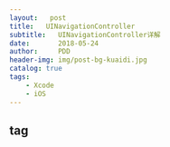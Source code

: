 ```yaml
---
layout:   post
title:   UINavigationController
subtitle:   UINavigationController详解
date:       2018-05-24
author:     PDD
header-img: img/post-bg-kuaidi.jpg
catalog: true
tags:
    - Xcode
    - iOS
---
```


## tag
